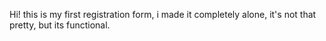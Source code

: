 Hi! this is my first registration form, i made it completely alone, it's not that pretty, but its functional.